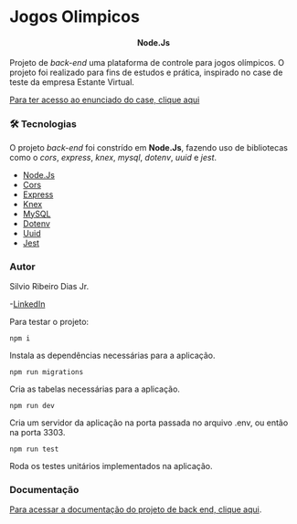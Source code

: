 # Jogos Olimpicos

<h4 align="center"> 
Node.Js
</h4>

Projeto de *back-end* uma plataforma de controle para jogos olímpicos. O projeto foi realizado para fins de estudos e prática, inspirado no case de teste da empresa Estante Virtual.

[Para ter acesso ao enunciado do case, clique aqui](https://github.com/estantevirtual/teste_ev)

### 🛠 Tecnologias

O projeto *back-end* foi constrído em **Node.Js**, fazendo uso de bibliotecas como o *cors*, *express*, *knex*, *mysql*, *dotenv*, *uuid* e *jest*.
- [Node.Js](https://nodejs.org/en/)
- [Cors](https://www.npmjs.com/package/cors)
- [Express](https://expressjs.com/pt-br/)
- [Knex](https://knexjs.org/)
- [MySQL](https://www.npmjs.com/package/mysql)
- [Dotenv](https://www.npmjs.com/package/dotenv)
- [Uuid](https://www.npmjs.com/package/uuid)
- [Jest](https://jestjs.io/pt-BR/)

### Autor

Silvio Ribeiro Dias Jr.

-[LinkedIn](https://www.linkedin.com/in/silvio-dias-junior/)



Para testar o projeto:

    npm i

Instala as dependências necessárias para a aplicação.

    npm run migrations

Cria as tabelas necessárias para a aplicação.

    npm run dev

Cria um servidor da aplicação na porta passada no arquivo .env, ou então na porta 3303.

    npm run test

Roda os testes unitários  implementados na aplicação.

### Documentação

[Para acessar a documentação do projeto de back end, clique aqui](https://documenter.getpostman.com/view/17590830/UVXomu9L).
